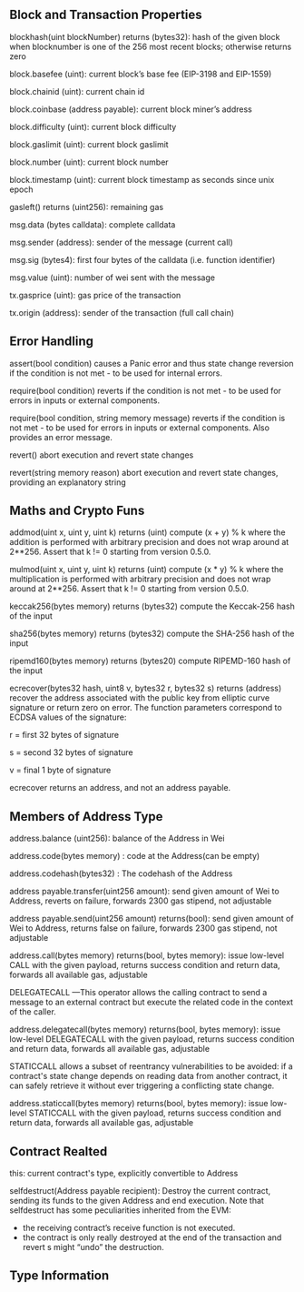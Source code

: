 ## Block and Transaction Properties

blockhash(uint blockNumber) returns (bytes32): hash of the given block when blocknumber is one of the 256 most recent blocks; otherwise returns zero

block.basefee (uint): current block’s base fee (EIP-3198 and EIP-1559)

block.chainid (uint): current chain id

block.coinbase (address payable): current block miner’s address

block.difficulty (uint): current block difficulty

block.gaslimit (uint): current block gaslimit

block.number (uint): current block number

block.timestamp (uint): current block timestamp as seconds since unix epoch

gasleft() returns (uint256): remaining gas

msg.data (bytes calldata): complete calldata

msg.sender (address): sender of the message (current call)

msg.sig (bytes4): first four bytes of the calldata (i.e. function identifier)

msg.value (uint): number of wei sent with the message

tx.gasprice (uint): gas price of the transaction

tx.origin (address): sender of the transaction (full call chain)


## Error Handling

assert(bool condition)
causes a Panic error and thus state change reversion if the condition is not met - to be used for internal errors.

require(bool condition)
reverts if the condition is not met - to be used for errors in inputs or external components.

require(bool condition, string memory message)
reverts if the condition is not met - to be used for errors in inputs or external components. Also provides an error message.

revert()
abort execution and revert state changes

revert(string memory reason)
abort execution and revert state changes, providing an explanatory string


## Maths and Crypto Funs


addmod(uint x, uint y, uint k) returns (uint)
compute (x + y) % k where the addition is performed with arbitrary precision and does not wrap around at 2**256. Assert that k != 0 starting from version 0.5.0.

mulmod(uint x, uint y, uint k) returns (uint)
compute (x * y) % k where the multiplication is performed with arbitrary precision and does not wrap around at 2**256. Assert that k != 0 starting from version 0.5.0.

keccak256(bytes memory) returns (bytes32)
compute the Keccak-256 hash of the input

sha256(bytes memory) returns (bytes32)
compute the SHA-256 hash of the input

ripemd160(bytes memory) returns (bytes20)
compute RIPEMD-160 hash of the input

ecrecover(bytes32 hash, uint8 v, bytes32 r, bytes32 s) returns (address)
recover the address associated with the public key from elliptic curve signature or return zero on error. The function parameters correspond to ECDSA values of the signature:

r = first 32 bytes of signature

s = second 32 bytes of signature

v = final 1 byte of signature

ecrecover returns an address, and not an address payable. 





## Members of Address Type

address.balance (uint256): balance of the Address in Wei

address.code(bytes memory) : code at the Address(can be empty)

address.codehash(bytes32) : The codehash of the Address

address payable.transfer(uint256 amount): send given amount of Wei to Address, reverts on failure, forwards 2300 gas stipend, not adjustable

address payable.send(uint256 amount) returns(bool):  send given amount of Wei to Address, returns false on failure, forwards 2300 gas stipend, not adjustable


address.call(bytes memory) returns(bool, bytes memory): issue low-level CALL with the given payload, returns success condition and return data, forwards all available gas, adjustable


DELEGATECALL —This operator allows the calling contract to send a message to an external contract but execute the related code in the context of the caller.

address.delegatecall(bytes memory) returns(bool, bytes memory): issue low-level DELEGATECALL with the given payload, returns success condition and return data, forwards all available gas, adjustable


STATICCALL allows a subset of reentrancy vulnerabilities to be avoided: if a contract's state change depends on reading data from another contract, it can safely retrieve it without ever triggering a conflicting state change.

address.staticcall(bytes memory) returns(bool, bytes memory): issue low-level STATICCALL with the given payload, returns success condition and return data, forwards all available gas, adjustable


## Contract Realted


this: current contract's type, explicitly convertible to Address

selfdestruct(Address payable recipient):
Destroy the current contract, sending its funds to the given Address and end execution. Note that selfdestruct has some peculiarities inherited from the EVM:

- the receiving contract’s receive function is not executed.
- the contract is only really destroyed at the end of the transaction and revert s might “undo” the destruction.





## Type Information

